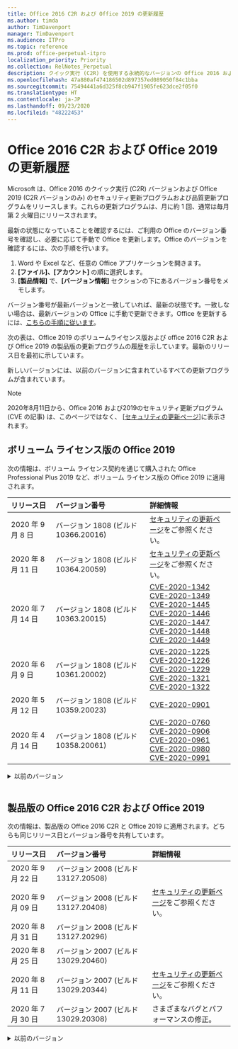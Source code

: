 ```yaml
---
title: Office 2016 C2R および Office 2019 の更新履歴
ms.author: timda
author: TimDavenport
manager: TimDavenport
ms.audience: ITPro
ms.topic: reference
ms.prod: office-perpetual-itpro
localization_priority: Priority
ms.collection: RelNotes_Perpetual
description: クイック実行 (C2R) を使用する永続的なバージョンの Office 2016 および 2019 の更新履歴を IT 技術者に提供します
ms.openlocfilehash: 47a880af474186502d897357ed089050f84c1bba
ms.sourcegitcommit: 75494441a6d325f8cb947f1905fe623dce2f05f0
ms.translationtype: HT
ms.contentlocale: ja-JP
ms.lasthandoff: 09/23/2020
ms.locfileid: "48222453"
---
```

# <a name="update-history-for-office-2016-c2r-and-office-2019"></a>Office 2016 C2R および Office 2019 の更新履歴

Microsoft は、Office 2016 のクイック実行 (C2R) バージョンおよび Office 2019 (C2R バージョンのみ) のセキュリティ更新プログラムおよび品質更新プログラムをリリースします。これらの更新プログラムは、月に約 1 回、通常は毎月第 2 火曜日にリリースされます。

最新の状態になっていることを確認するには、ご利用の Office のバージョン番号を確認し、必要に応じて手動で Office を更新します。Office のバージョンを確認するには、次の手順を行います。

  1.    Word や Excel など、任意の Office アプリケーションを開きます。
  2.    **[ファイル]、[アカウント]** の順に選択します。
  3.    **[製品情報]** で、**[バージョン情報]** セクションの下にあるバージョン番号をメモします。

バージョン番号が最新バージョンと一致していれば、最新の状態です。一致しない場合は、最新バージョンの Office に手動で更新できます。Office を更新するには、[こちらの手順に従います](https://support.office.com/article/2ab296f3-7f03-43a2-8e50-46de917611c5)。


次の表は、Office 2019 のボリュームライセンス版および office 2016 C2R および Office 2019 の製品版の更新プログラムの履歴を示しています。最新のリリース日を最初に示しています。

新しいバージョンには、以前のバージョンに含まれているすべての更新プログラムが含まれています。


 > [!NOTE]
> 2020年8月11日から、Office 2016 および2019のセキュリティ更新プログラム (CVE の記事) は、このページではなく、 [[セキュリティの更新ページ](https://docs.microsoft.com/officeupdates/microsoft365-apps-security-updates)]に表示されます。 


## <a name="volume-licensed-versions-of-office-2019"></a>ボリューム ライセンス版の Office 2019
次の情報は、ボリューム ライセンス契約を通じて購入された Office Professional Plus 2019 など、ボリューム ライセンス版の Office 2019 に適用されます。

[//]: # (VL テーブルを削除しない 開始)


|**リリース日**|**バージョン番号**|**詳細情報**|
|:-----|:-----|:-----|
|2020 年 9 月 8 日|バージョン 1808 (ビルド 10366.20016)|[セキュリティの更新ページ](https://docs.microsoft.com/officeupdates/microsoft365-apps-security-updates)をご参照ください。 |
|2020 年 8 月 11 日|バージョン 1808 (ビルド 10364.20059)|[セキュリティの更新ページ](https://docs.microsoft.com/officeupdates/microsoft365-apps-security-updates)をご参照ください。 |
|2020 年 7 月 14 日   |バージョン 1808 (ビルド 10363.20015)  |[CVE-2020-1342](https://portal.msrc.microsoft.com/ja-JP/security-guidance/advisory/CVE-2020-1342) <br/>[CVE-2020-1349](https://portal.msrc.microsoft.com/ja-JP/security-guidance/advisory/CVE-2020-1349) <br/>[CVE-2020-1445](https://portal.msrc.microsoft.com/ja-JP/security-guidance/advisory/CVE-2020-1445) <br/>[CVE-2020-1446](https://portal.msrc.microsoft.com/ja-JP/security-guidance/advisory/CVE-2020-1446) <br/>[CVE-2020-1447](https://portal.msrc.microsoft.com/ja-JP/security-guidance/advisory/CVE-2020-1447) <br/>[CVE-2020-1448](https://portal.msrc.microsoft.com/ja-JP/security-guidance/advisory/CVE-2020-1448) <br/>[CVE-2020-1449](https://portal.msrc.microsoft.com/ja-JP/security-guidance/advisory/CVE-2020-1449) <br/>|
|2020 年 6 月 9 日   |バージョン 1808 (ビルド 10361.20002)  |[CVE-2020-1225](https://portal.msrc.microsoft.com/ja-JP/security-guidance/advisory/CVE-2020-1225) <br/> [CVE-2020-1226](https://portal.msrc.microsoft.com/ja-JP/security-guidance/advisory/CVE-2020-1226) <br/>[CVE-2020-1229](https://portal.msrc.microsoft.com/ja-JP/security-guidance/advisory/CVE-2020-1229) <br/>[CVE-2020-1321](https://portal.msrc.microsoft.com/ja-JP/security-guidance/advisory/CVE-2020-1321) <br/>[CVE-2020-1322](https://portal.msrc.microsoft.com/ja-JP/security-guidance/advisory/CVE-2020-1322) <br/>|
|2020 年 5 月 12 日   |バージョン 1808 (ビルド 10359.20023)  |[CVE-2020-0901](https://portal.msrc.microsoft.com/ja-JP/security-guidance/advisory/CVE-2020-0901) <br/> |
|2020 年 4 月 14 日   |バージョン 1808 (ビルド 10358.20061)  |[CVE-2020-0760](https://portal.msrc.microsoft.com/ja-JP/security-guidance/advisory/CVE-2020-0760) <br/> [CVE-2020-0906](https://portal.msrc.microsoft.com/ja-JP/security-guidance/advisory/CVE-2020-0906) <br/> [CVE-2020-0961](https://portal.msrc.microsoft.com/ja-JP/security-guidance/advisory/CVE-2020-0961) <br/> [CVE-2020-0980](https://portal.msrc.microsoft.com/ja-JP/security-guidance/advisory/CVE-2020-0980) <br/>[CVE-2020-0991](https://portal.msrc.microsoft.com/ja-JP/security-guidance/advisory/CVE-2020-0991) <br/> |


[//]: # (VL テーブルを削除しない 終了)

<details>
<summary>以前のバージョン</summary>
 

[//]: # (古い VL テーブルを削除しない 開始)


|**リリース日**|**バージョン番号**|**詳細情報**|
|:-----|:-----|:-----|
|2020 年 3 月 10 日   |バージョン 1808 (ビルド 10357.20081)  |[CVE-2020-0850](https://portal.msrc.microsoft.com/ja-JP/security-guidance/advisory/CVE-2020-0850) <br/> [CVE-2020-0852](https://portal.msrc.microsoft.com/ja-JP/security-guidance/advisory/CVE-2020-0852) <br/> [CVE-2020-0892](https://portal.msrc.microsoft.com/ja-JP/security-guidance/advisory/CVE-2020-0892) <br/>  |
|2020 年 2 月 11 日   |バージョン 1808 (ビルド 10356.20006)  |[CVE-2020-0696](https://portal.msrc.microsoft.com/ja-JP/security-guidance/advisory/CVE-2020-0696) <br/> [CVE-2020-0759](https://portal.msrc.microsoft.com/ja-JP/security-guidance/advisory/CVE-2020-0759) <br/>  |


[//]: # (古い VL テーブルを削除しない 終了)

</details>


<br/>

## <a name="retail-versions-of-office-2016-c2r-and-office-2019"></a>製品版の Office 2016 C2R および Office 2019
次の情報は、製品版の Office 2016 C2R と Office 2019 に適用されます。どちらも同じリリース日とバージョン番号を共有しています。

[//]: # (リテール テーブルを削除しない 開始)


|**リリース日**|**バージョン番号**|**詳細情報**|
|:-----|:-----|:-----|
|2020 年 9 月 22 日|バージョン 2008 (ビルド 13127.20508)| |
|2020 年 9 月 09 日|バージョン 2008 (ビルド13127.20408)|[セキュリティの更新ページ](https://docs.microsoft.com/officeupdates/microsoft365-apps-security-updates)をご参照ください。 |
|2020 年 8 月 31 日|バージョン 2008 (ビルド 13127.20296)| |
|2020 年 8 月 25 日|バージョン 2007 (ビルド 13029.20460)| |
|2020 年 8 月 11 日|バージョン 2007 (ビルド 13029.20344)|[セキュリティの更新ページ](https://docs.microsoft.com/officeupdates/microsoft365-apps-security-updates)をご参照ください。 |
|2020 年 7 月 30 日|バージョン 2007 (ビルド 13029.20308)  |さまざまなバグとパフォーマンスの修正。  <br/>  |


[//]: # (リテール テーブルを削除しない 終了)

<details>
<summary>以前のバージョン</summary>
 

[//]: # (古いリテール テーブルを削除しない 開始)


|**リリース日**|**バージョン番号**|**詳細情報**|
|:-----|:-----|:-----|
|2020 年 7 月 28 日|バージョン 2006 (ビルド 13001.20498)  |さまざまなバグとパフォーマンスの修正。  <br/>  |
|2020 年 7 月 14 日|バージョン 2006 (ビルド 13001.20384)  |[CVE-2020-1342](https://portal.msrc.microsoft.com/ja-JP/security-guidance/advisory/CVE-2020-1342) <br/>[CVE-2020-1349](https://portal.msrc.microsoft.com/ja-JP/security-guidance/advisory/CVE-2020-1349) <br/>[CVE-2020-1445](https://portal.msrc.microsoft.com/ja-JP/security-guidance/advisory/CVE-2020-1445) <br/>[CVE-2020-1446](https://portal.msrc.microsoft.com/ja-JP/security-guidance/advisory/CVE-2020-1446) <br/>[CVE-2020-1447](https://portal.msrc.microsoft.com/ja-JP/security-guidance/advisory/CVE-2020-1447) <br/>[CVE-2020-1449](https://portal.msrc.microsoft.com/ja-JP/security-guidance/advisory/CVE-2020-1449) <br/>[CVE-2020-1458](https://portal.msrc.microsoft.com/ja-JP/security-guidance/advisory/CVE-2020-1458) <br/>|
|2020 年 6 月 30 日|バージョン 2006 (ビルド 13001.20266)  |さまざまなバグとパフォーマンスの修正。  <br/>  |
|2020 年 6 月 24 日|バージョン 2005 (ビルド 12827.20470)  |さまざまなバグとパフォーマンスの修正。  <br/>  |
|2020 年 6 月 9 日|バージョン 2005 (ビルド 12827.20336)  |[CVE-2020-1225](https://portal.msrc.microsoft.com/ja-JP/security-guidance/advisory/CVE-2020-1225)  <br/> [CVE-2020-1226](https://portal.msrc.microsoft.com/ja-JP/security-guidance/advisory/CVE-2020-1226)  <br/> [CVE-2020-1229](https://portal.msrc.microsoft.com/ja-JP/security-guidance/advisory/CVE-2020-1229)  <br/> [CVE-2020-1321](https://portal.msrc.microsoft.com/ja-JP/security-guidance/advisory/CVE-2020-1321)  <br/> [CVE-2020-1322](https://portal.msrc.microsoft.com/ja-JP/security-guidance/advisory/CVE-2020-1322)  <br/>|
|2020 年 6 月 2 日|バージョン 2005 (ビルド 12827.20268)  |さまざまなバグとパフォーマンスの修正。  <br/>  |
|2020 年 5 月21日|バージョン 2004 (ビルド12730.20352)  |さまざまなバグとパフォーマンスの修正。  <br/>  |
|2020 年 5 月 12 日|バージョン 2004 (ビルド 12730.20270)  |[CVE-2020-0901](https://portal.msrc.microsoft.com/ja-JP/security-guidance/advisory/CVE-2020-0901)  <br/>  |
|2020 年 5 月 4 日|バージョン 2004 (ビルド 12730.20250)  |[リンク](https://support.microsoft.com/office/excel-word-powerpoint-file-becomes-corrupt-when-opening-a-file-that-contains-a-vba-project-or-after-enabling-a-macro-in-an-open-file-ad6ee6ca-db23-4614-a403-282821eb99f6?ui=en-us&rs=en-us&ad=us)<br/>  |
|2020 年 4 月 29 日|バージョン 2004 (ビルド 12730.20236)  |さまざまなバグとパフォーマンスの修正。 <br/>  |
|2020 年 4 月 15 日|バージョン 2003 (ビルド 12624.20466)  |さまざまなバグとパフォーマンスの修正。 <br/>  |
|2020 年 4 月 14 日|バージョン 2003 (ビルド 12624.20442)  |[CVE-2020-0760](https://portal.msrc.microsoft.com/ja-JP/security-guidance/advisory/CVE-2020-0760) <br/> [CVE-2020-0906](https://portal.msrc.microsoft.com/ja-JP/security-guidance/advisory/CVE-2020-0906) <br/> [CVE-2020-0961](https://portal.msrc.microsoft.com/ja-JP/security-guidance/advisory/CVE-2020-0961) <br/> [CVE-2020-0979](https://portal.msrc.microsoft.com/ja-JP/security-guidance/advisory/CVE-2020-0979) <br/> [CVE-2020-0980](https://portal.msrc.microsoft.com/ja-JP/security-guidance/advisory/CVE-2020-0980) <br/>[CVE-2020-0991](https://portal.msrc.microsoft.com/ja-JP/security-guidance/advisory/CVE-2020-0991) <br/> |
|2020 年 3 月 31 日|バージョン 2003 (ビルド 12624.20382)  |さまざまなバグとパフォーマンスの修正。 <br/>  |
|2020 年 3 月 25 日|バージョン 2003 (ビルド 12624.20320)  |さまざまなバグとパフォーマンスの修正。 <br/>  |
|2020 年 3 月 10 日|バージョン 2002 (ビルド 12527.20278)  |[CVE-2020-0850](https://portal.msrc.microsoft.com/ja-JP/security-guidance/advisory/CVE-2020-0850) <br/> [CVE-2020-0851](https://portal.msrc.microsoft.com/ja-JP/security-guidance/advisory/CVE-2020-0851) <br/> [CVE-2020-0855](https://portal.msrc.microsoft.com/ja-JP/security-guidance/advisory/CVE-2020-0855) <br/> [CVE-2020-0892](https://portal.msrc.microsoft.com/ja-JP/security-guidance/advisory/CVE-2020-0892) <br/>  |
|2020 年 3 月 1 日   |バージョン 2002 (ビルド 12527.20242)  |サードパーティ製アプリケーションが Outlook からメールを送信できない原因となった問題に対処します。 <br/>  |


[//]: # (古いリテール テーブルを削除しない 終了)


</details>






